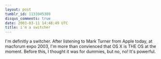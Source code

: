 ```yaml
---
layout: post
tumblr_id: 1133045309
disqus_comments: true
date: 2003-03-11 14:48:49 UTC
title: i'm a switcher
---
```


I'm definitly a switcher. After listening to Mark Turner from Apple today, at macforum expo 2003, I'm more than convienced that OS X is THE OS at the moment. Before this, I thought it was for dummies, but no, no! It's powerful.
